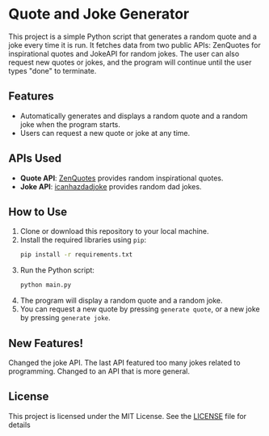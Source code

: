 # Quote and Joke Generator

This project is a simple Python script that generates a random quote and a joke every time it is run. It fetches data from two public APIs: ZenQuotes for inspirational quotes and JokeAPI for random jokes. The user can also request new quotes or jokes, and the program will continue until the user types "done" to terminate.

## Features

- Automatically generates and displays a random quote and a random joke when the program starts.
- Users can request a new quote or joke at any time.

## APIs Used

- **Quote API**: [ZenQuotes](https://zenquotes.io/) provides random inspirational quotes.
- **Joke API**: [icanhazdadjoke](https://icanhazdadjoke.com/) provides random dad jokes.

## How to Use

1. Clone or download this repository to your local machine.
2. Install the required libraries using `pip`:
    ```bash
    pip install -r requirements.txt
    ```
3. Run the Python script:
    ```bash
    python main.py
    ```
4. The program will display a random quote and a random joke.
5. You can request a new quote by pressing `generate quote`, or a new joke by pressing `generate joke`.

## New Features!
Changed the joke API. The last API featured too many jokes related to programming. Changed to an API that is more general.


## License
This project is licensed under the MIT License. See the [LICENSE](https://github.com/timhernand08/Quote---Joke-Generator/blob/main/LICENSE) file for details

